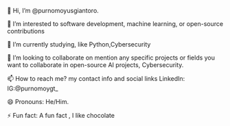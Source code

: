 👋 Hi, I’m @purnomoyusgiantoro.

👀 I’m interested to software development, machine learning, or open-source contributions

🌱 I’m currently studying, like Python,Cybersecurity

💞️ I’m looking to collaborate on mention any specific projects or fields you want to collaborate in open-source AI projects, Cybersecurity.  

📫 How to reach me? my contact info and social links LinkedIn: IG:@purnomoygt_

😄 Pronouns: He/Him. 

⚡ Fun fact: A fun fact , I like chocolate


